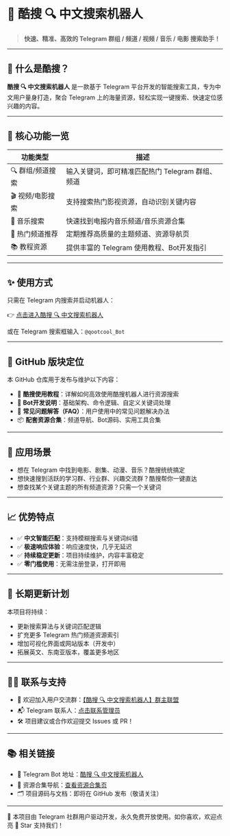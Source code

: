 # 🤖 酷搜 🔍 中文搜索机器人

> **快速、精准、高效的 Telegram 群组 / 频道 / 视频 / 音乐 / 电影 搜索助手！**

---

## 🚀 什么是酷搜？

**酷搜 🔍 中文搜索机器人** 是一款基于 Telegram 平台开发的智能搜索工具，专为中文用户量身打造，聚合 Telegram 上的海量资源，轻松实现一键搜索、快速定位感兴趣的内容。

---

## 🎯 核心功能一览

| 功能类型 | 描述 |
|----------|------|
| 🔍 群组/频道搜索 | 输入关键词，即可精准匹配热门 Telegram 群组、频道 |
| 🎬 视频/电影搜索 | 支持搜索热门影视资源，自动识别关键内容 |
| 🎵 音乐搜索 | 快速找到电报内音乐频道/音乐资源合集 |
| 📢 热门频道推荐 | 定期推荐高质量的主题频道、资源导航页 |
| 📚 教程资源 | 提供丰富的 Telegram 使用教程、Bot开发指引 |

---

## ✨ 使用方式

只需在 Telegram 内搜索并启动机器人：

👉 [点击进入酷搜 🔍 中文搜索机器人](https://t.me/qootcool_Bot)

或在 Telegram 搜索框输入：`@qootcool_Bot`

---

## 🧩 GitHub 版块定位

本 GitHub 仓库用于发布与维护以下内容：

- 📘 **酷搜使用教程**：详解如何高效使用酷搜机器人进行资源搜索  
- 🧠 **Bot开发说明**：基础架构、命令逻辑、自定义关键词处理  
- 🔧 **常见问题解答（FAQ）**：用户使用中的常见问题解决办法  
- 📦 **配套资源合集**：频道导航、Bot源码、实用工具合集

---

## 📌 应用场景

- 想在 Telegram 中找到电影、剧集、动漫、音乐？酷搜统统搞定  
- 想快速搜到活跃的学习群、行业群、兴趣交流群？酷搜帮你一键直达  
- 想查找某个关键主题的所有频道资源？只需一个关键词

---

## 📈 优势特点

- ✅ **中文智能匹配**：支持模糊搜索与关键词纠错  
- ✅ **极速响应体验**：响应速度快，几乎无延迟  
- ✅ **持续稳定更新**：项目持续维护，内容丰富稳定  
- ✅ **零门槛使用**：无需注册登录，打开即用  

---

## 🔄 长期更新计划

本项目将持续：

- 更新搜索算法与关键词匹配逻辑  
- 扩充更多 Telegram 热门频道资源索引  
- 增加可视化界面或网站版本（开发中）  
- 拓展英文、东南亚版本，覆盖更多地区

---

## 🧑‍💻 联系与支持

- 🤝 欢迎加入用户交流群：[【酷搜 🔍 中文搜索机器人】群主联盟](https://qoot.cool/BotAlliance)
- 📬 Telegram 联系人：[点击联系管理员](https://qoot.cool/SearchRobotCustomerSupport)
- 🛠️ 项目建议或合作欢迎提交 Issues 或 PR！

---

## 📚 相关链接

- 🤖 Telegram Bot 地址：[酷搜 🔍 中文搜索机器人](https://qoot.cool/SearchRobot)
- 🧰 资源合集导航：[查看资源合集页](https://qoot.cool/daJwig)
- 🗂️ 项目源码与文档：即将在 GitHub 发布（敬请关注）

---

📌 本项目由 Telegram 社群用户驱动开发，永久免费开放使用。如你喜欢，欢迎点亮 🌟 Star 支持我们！
